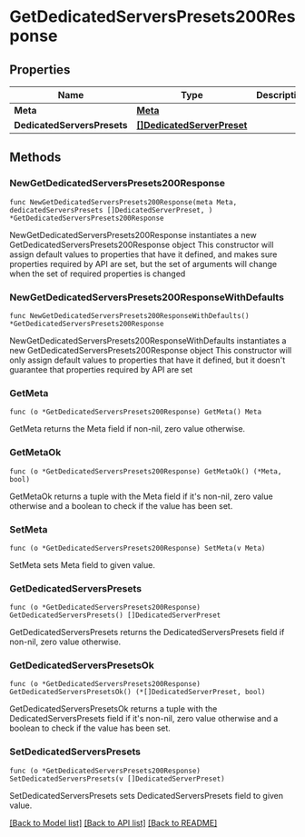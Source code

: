 # GetDedicatedServersPresets200Response

## Properties

Name | Type | Description | Notes
------------ | ------------- | ------------- | -------------
**Meta** | [**Meta**](Meta.md) |  | 
**DedicatedServersPresets** | [**[]DedicatedServerPreset**](DedicatedServerPreset.md) |  | 

## Methods

### NewGetDedicatedServersPresets200Response

`func NewGetDedicatedServersPresets200Response(meta Meta, dedicatedServersPresets []DedicatedServerPreset, ) *GetDedicatedServersPresets200Response`

NewGetDedicatedServersPresets200Response instantiates a new GetDedicatedServersPresets200Response object
This constructor will assign default values to properties that have it defined,
and makes sure properties required by API are set, but the set of arguments
will change when the set of required properties is changed

### NewGetDedicatedServersPresets200ResponseWithDefaults

`func NewGetDedicatedServersPresets200ResponseWithDefaults() *GetDedicatedServersPresets200Response`

NewGetDedicatedServersPresets200ResponseWithDefaults instantiates a new GetDedicatedServersPresets200Response object
This constructor will only assign default values to properties that have it defined,
but it doesn't guarantee that properties required by API are set

### GetMeta

`func (o *GetDedicatedServersPresets200Response) GetMeta() Meta`

GetMeta returns the Meta field if non-nil, zero value otherwise.

### GetMetaOk

`func (o *GetDedicatedServersPresets200Response) GetMetaOk() (*Meta, bool)`

GetMetaOk returns a tuple with the Meta field if it's non-nil, zero value otherwise
and a boolean to check if the value has been set.

### SetMeta

`func (o *GetDedicatedServersPresets200Response) SetMeta(v Meta)`

SetMeta sets Meta field to given value.


### GetDedicatedServersPresets

`func (o *GetDedicatedServersPresets200Response) GetDedicatedServersPresets() []DedicatedServerPreset`

GetDedicatedServersPresets returns the DedicatedServersPresets field if non-nil, zero value otherwise.

### GetDedicatedServersPresetsOk

`func (o *GetDedicatedServersPresets200Response) GetDedicatedServersPresetsOk() (*[]DedicatedServerPreset, bool)`

GetDedicatedServersPresetsOk returns a tuple with the DedicatedServersPresets field if it's non-nil, zero value otherwise
and a boolean to check if the value has been set.

### SetDedicatedServersPresets

`func (o *GetDedicatedServersPresets200Response) SetDedicatedServersPresets(v []DedicatedServerPreset)`

SetDedicatedServersPresets sets DedicatedServersPresets field to given value.



[[Back to Model list]](../README.md#documentation-for-models) [[Back to API list]](../README.md#documentation-for-api-endpoints) [[Back to README]](../README.md)


